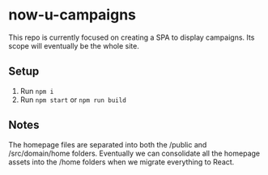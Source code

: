# now-u-campaigns

This repo is currently focused on creating a SPA to display campaigns. Its scope will eventually be the whole site.

## Setup

1. Run `npm i`
2. Run `npm start` or `npm run build`

## Notes

The homepage files are separated into both the /public and /src/domain/home folders. Eventually we can consolidate all the homepage assets into the /home folders when we migrate everything to React.
